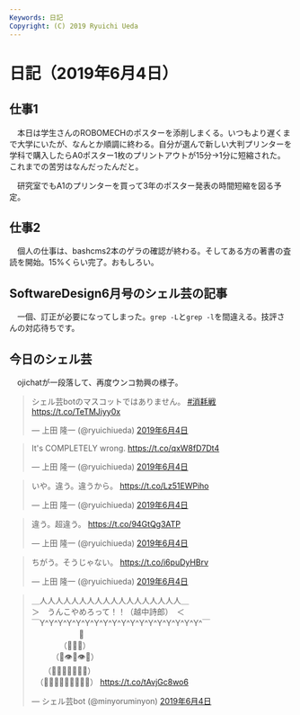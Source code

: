 ```yaml
---
Keywords: 日記
Copyright: (C) 2019 Ryuichi Ueda
---
```


# 日記（2019年6月4日）

## 仕事1

　本日は学生さんのROBOMECHのポスターを添削しまくる。いつもより遅くまで大学にいたが、なんとか順調に終わる。自分が選んで新しい大判プリンターを学科で購入したらA0ポスター1枚のプリントアウトが15分→1分に短縮された。これまでの苦労はなんだったんだと。

　研究室でもA1のプリンターを買って3年のポスター発表の時間短縮を図る予定。

## 仕事2

　個人の仕事は、bashcms2本のゲラの確認が終わる。そしてある方の著書の査読を開始。15%くらい完了。おもしろい。


## SoftwareDesign6月号のシェル芸の記事

　一個、訂正が必要になってしまった。`grep -L`と`grep -l`を間違える。技評さんの対応待ちです。

## 今日のシェル芸

　ojichatが一段落して、再度ウンコ勃興の様子。

<blockquote class="twitter-tweet" data-lang="ja"><p lang="ja" dir="ltr">シェル芸botのマスコットではありません。 <a href="https://twitter.com/hashtag/%E6%B6%88%E8%80%97%E6%88%A6?src=hash&amp;ref_src=twsrc%5Etfw">#消耗戦</a> <a href="https://t.co/TeTMJiyy0x">https://t.co/TeTMJiyy0x</a></p>&mdash; 上田 隆一 (@ryuichiueda) <a href="https://twitter.com/ryuichiueda/status/1135893321652375552?ref_src=twsrc%5Etfw">2019年6月4日</a></blockquote>

<blockquote class="twitter-tweet" data-lang="ja"><p lang="en" dir="ltr">It&#39;s COMPLETELY wrong. <a href="https://t.co/qxW8fD7Dt4">https://t.co/qxW8fD7Dt4</a></p>&mdash; 上田 隆一 (@ryuichiueda) <a href="https://twitter.com/ryuichiueda/status/1135887966902005760?ref_src=twsrc%5Etfw">2019年6月4日</a></blockquote>

<blockquote class="twitter-tweet" data-lang="ja"><p lang="ja" dir="ltr">いや。違う。違うから。 <a href="https://t.co/Lz51EWPiho">https://t.co/Lz51EWPiho</a></p>&mdash; 上田 隆一 (@ryuichiueda) <a href="https://twitter.com/ryuichiueda/status/1135865674310438912?ref_src=twsrc%5Etfw">2019年6月4日</a></blockquote>


<blockquote class="twitter-tweet" data-lang="ja"><p lang="ja" dir="ltr">違う。超違う。 <a href="https://t.co/94GtQg3ATP">https://t.co/94GtQg3ATP</a></p>&mdash; 上田 隆一 (@ryuichiueda) <a href="https://twitter.com/ryuichiueda/status/1135722011265646593?ref_src=twsrc%5Etfw">2019年6月4日</a></blockquote>

<blockquote class="twitter-tweet" data-lang="ja"><p lang="ja" dir="ltr">ちがう。そうじゃない。 <a href="https://t.co/i6puDyHBrv">https://t.co/i6puDyHBrv</a></p>&mdash; 上田 隆一 (@ryuichiueda) <a href="https://twitter.com/ryuichiueda/status/1135706586972708864?ref_src=twsrc%5Etfw">2019年6月4日</a></blockquote>


<blockquote class="twitter-tweet" data-lang="ja"><p lang="ja" dir="ltr">＿人人人人人人人人人人人人人人人人人人＿<br>＞　うんこやめろって！！（越中詩郎）　＜<br>￣Y^Y^Y^Y^Y^Y^Y^Y^Y^Y^Y^Y^Y^Y^Y^Y^Y^Y^￣<br>　　　　　　👑<br>　　　　（💩💩💩）<br>　　　（💩👁💩👁💩）<br>　　（💩💩💩👃💩💩💩）<br>　（💩💩💩💩👄💩💩💩💩） <a href="https://t.co/tAvjGc8wo6">https://t.co/tAvjGc8wo6</a></p>&mdash; シェル芸bot (@minyoruminyon) <a href="https://twitter.com/minyoruminyon/status/1135895584404004865?ref_src=twsrc%5Etfw">2019年6月4日</a></blockquote>
<script async src="https://platform.twitter.com/widgets.js" charset="utf-8"></script>

